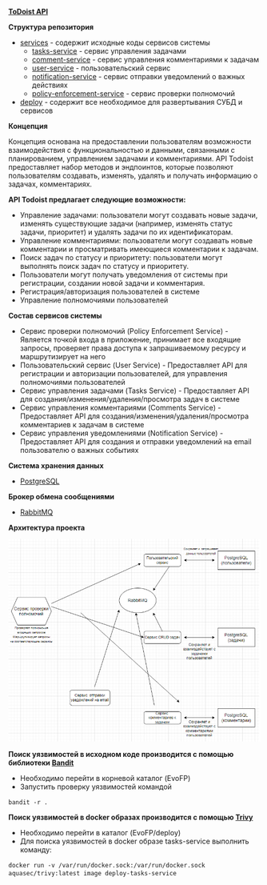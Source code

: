 **[ToDoist API](https://github.com/maaaaQ/EvoFP)**

**Структура репозитория**

- [services](https://github.com/maaaaQ/EvoFP/tree/developer/services) - содержит исходные коды сервисов системы
  - [tasks-service](https://github.com/maaaaQ/EvoFP/tree/developer/services/tasks-service) - сервис управления задачами
  - [comment-service](https://github.com/maaaaQ/EvoFP/tree/developer/services/comment-service) - сервис управления комментариями к задачам
  - [user-service](https://github.com/maaaaQ/EvoFP/tree/developer/services/user-service) - пользовательский сервис
  - [notification-service](https://github.com/maaaaQ/EvoFP/tree/developer/services/notification-service) - сервис отправки уведомлений о важных действиях
  - [policy-enforcement-service](https://github.com/maaaaQ/EvoFP/tree/developer/services/policy-enforcement-service) - сервис проверки полномочий
- [deploy](https://github.com/maaaaQ/EvoFP/tree/developer/deploy) - содержит все необходимое для развертывания СУБД и сервисов

**Концепция**

Концепция основана на предоставлении пользователям возможности взаимодействия с функциональностью и данными, связанными с планированием, управлением задачами и комментариями.
API Todoist предоставляет набор методов и эндпоинтов, которые позволяют пользователям создавать, изменять, удалять и получать информацию о задачах, комментариях.

**API Todoist предлагает следующие возможности:**

- Управление задачами: пользователи могут создавать новые задачи, изменять существующие задачи (например, изменять статус задачи, приоритет) и удалять задачи по их идентификаторам.
- Управление комментариями: пользователи могут создавать новые комментарии и просматривать имеющиеся комментарии к задачам.
- Поиск задач по статусу и приоритету: пользователи могут выполнять поиск задач по статусу и приоритету.
- Пользователи могут получать уведомления от системы при регистрации, создании новой задачи и комментария.
- Регистрация/авторизация пользователей в системе
- Управление полномочиями пользователей

**Состав сервисов системы**

- Сервис проверки полномочий (Policy Enforcement Service) - Является точкой входа в приложение, принимает все входящие запросы, проверяет права доступа к запрашиваемому ресурсу и маршрутизирует на него
- Пользовательский сервис (User Service) - Предоставляет API для регистрации и авторизации пользователей, для управления полномочиями пользователей
- Сервис управления задачами (Tasks Service) - Предоставляет API для создания/изменения/удаления/просмотра задач в системе
- Сервис управления комментариями (Comments Service) - Предоставляет API для создания/изменения/удаления/просмотра комментариев к задачам в системе
- Сервис управления уведомлениями (Notification Service) - Предоставляет API для создания и отправки уведомлений на email пользователю о важных событиях

**Система хранения данных**

- [PostgreSQL](https://www.postgresql.org/)

**Брокер обмена сообщениями**

- [RabbitMQ](https://www.rabbitmq.com/)

**Архитектура проекта**

![Архитектура](https://github.com/maaaaQ/EvoFP/blob/developer/architecture.png)

**Поиск уязвимостей в исходном коде производится с помощью библиотеки [Bandit](https://github.com/PyCQA/bandit)**

- Необходимо перейти в корневой каталог (EvoFP)
- Запустить проверку уязвимостей командой

```
bandit -r .
```

**Поиск уязвимостей в docker образах производится с помощью [Trivy](https://github.com/aquasecurity/trivy)**

- Необходимо перейти в каталог (EvoFP/deploy)
- Для поиска уязвимостей в docker образе tasks-service выполнить команду:

```
docker run -v /var/run/docker.sock:/var/run/docker.sock aquasec/trivy:latest image deploy-tasks-service
```
